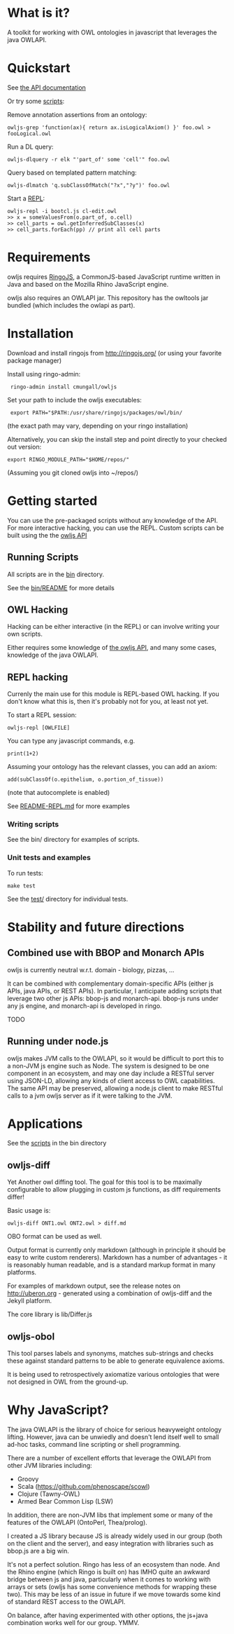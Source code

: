 # What is it?

A toolkit for working with OWL ontologies in javascript that leverages
the java OWLAPI.

# Quickstart

See [the API documentation](http://htmlpreview.github.io/?https://github.com/cmungall/owljs/blob/master/docs/files/owl-js.html)

Or try some [scripts](bin/README.md):

Remove annotation assertions from an ontology:

    owljs-grep 'function(ax){ return ax.isLogicalAxiom() }' foo.owl > fooLogical.owl

Run a DL query:

    owljs-dlquery -r elk "'part_of' some 'cell'" foo.owl

Query based on templated pattern matching:

    owljs-dlmatch 'q.subClassOfMatch("?x","?y")' foo.owl

Start a [REPL](README-REPL.md):

    owljs-repl -i bootcl.js cl-edit.owl
    >> x = someValuesFrom(o.part_of, o.cell)
    >> cell_parts = owl.getInferredSubClasses(x)
    >> cell_parts.forEach(pp) // print all cell parts

# Requirements

owljs requires [RingoJS](http://ringojs.org/), a CommonJS-based JavaScript runtime written
in Java and based on the Mozilla Rhino JavaScript engine.

owljs also requires an OWLAPI jar. This repository has the owltools
jar bundled (which includes the owlapi as part).


# Installation

Download and install ringojs from http://ringojs.org/
(or using your favorite package manager)

Install using ringo-admin:

     ringo-admin install cmungall/owljs

Set your path to include the owljs executables:

     export PATH="$PATH:/usr/share/ringojs/packages/owl/bin/

(the exact path may vary, depending on your ringo installation)

Alternatively, you can skip the install step and point directly to your checked out
version:

    export RINGO_MODULE_PATH="$HOME/repos/"

(Assuming you git cloned owljs into ~/repos/)

# Getting started

You can use the pre-packaged scripts without any knowledge of the
API. For more interactive hacking, you can use the REPL. Custom
scripts can be built using the the [owljs API](http://htmlpreview.github.io/?https://github.com/cmungall/owljs/blob/master/docs/files/owl-js.html)

## Running Scripts

All scripts are in the [bin](bin/) directory.

See the [bin/README](bin/README.md) for more details

## OWL Hacking

Hacking can be either interactive (in the REPL) or can involve writing
your own scripts.

Either requires some knowledge of [the owljs
API](http://htmlpreview.github.io/?https://github.com/cmungall/owljs/blob/master/docs/files/owl-js.html),
and many some cases, knowledge of the java OWLAPI.

## REPL hacking

Currenly the main use for this module is REPL-based OWL hacking. If
you don't know what this is, then it's probably not for you, at least
not yet.

To start a REPL session:

    owljs-repl [OWLFILE]

You can type any javascript commands, e.g.

    print(1+2)

Assuming your ontology has the relevant classes, you can add an axiom:

    add(subClassOf(o.epithelium, o.portion_of_tissue))

(note that autocomplete is enabled)

See [README-REPL.md](README-REPL.md) for more examples

### Writing scripts

See the bin/ directory for examples of scripts.

### Unit tests and examples

To run tests:

    make test

See the [test/](https://github.com/cmungall/owljs/tree/master/test)
directory for individual tests.

# Stability and future directions

## Combined use with BBOP and Monarch APIs

owljs is currently neutral w.r.t. domain - biology, pizzas, ...

It can be combined with complementary domain-specific APIs (either js
APIs, java APIs, or REST APIs). In particular, I anticipate adding
scripts that leverage two other js APIs: bbop-js and
monarch-api. bbop-js runs under any js engine, and monarch-api is
developed in ringo.

TODO

## Running under node.js

owljs makes JVM calls to the OWLAPI, so it would be difficult to port
this to a non-JVM js engine such as Node. The system is designed to be
one component in an ecosystem, and may one day include a RESTful
server using JSON-LD, allowing any kinds of client access to OWL
capabilities. The same API may be preserved, allowing a node.js client
to make RESTful calls to a jvm owljs server as if it were talking to
the JVM.

# Applications

See the [scripts](bin/README.md) in the bin directory

## owljs-diff

Yet Another owl diffing tool. The goal for this tool is to be
maximally configurable to allow plugging in custom js functions, as
diff requirements differ!

Basic usage is:

    owljs-diff ONT1.owl ONT2.owl > diff.md

OBO format can be used as well.

Output format is currently only markdown (although in principle it
should be easy to write custom renderers). Markdown has a number of
advantages - it is reasonably human readable, and is a standard markup
format in many platforms.

For examples of markdown output, see the release notes on
http://uberon.org - generated using a combination of owljs-diff and
the Jekyll platform.

The core library is lib/Differ.js

## owljs-obol

This tool parses labels and synonyms, matches sub-strings and checks
these against standard patterns to be able to generate equivalence
axioms.

It is being used to retrospectively axiomatize various ontologies that
were not designed in OWL from the ground-up.

# Why JavaScript?

The java OWLAPI is the library of choice for serious heavyweight
ontology lifting. However, java can be unwiedly and doesn't lend
itself well to small ad-hoc tasks, command line scripting or shell
programming.

There are a number of excellent efforts that leverage the OWLAPI from
other JVM libraries including:

 * Groovy
 * Scala (https://github.com/phenoscape/scowl)
 * Clojure (Tawny-OWL)
 * Armed Bear Common Lisp (LSW)

In addition, there are non-JVM libs that implement some or many of the
features of the OWLAPI (OntoPerl, Thea/prolog).

I created a JS library because JS is already widely used in our group
(both on the client and the server), and easy integration with
libraries such as bbop.js are a big win.

It's not a perfect solution. Ringo has less of an ecosystem than
node. And the Rhino engine (which Ringo is built on) has IMHO quite an
awkward bridge between js and java, particularly when it comes to
working with arrays or sets (owljs has some convenience methods for
wrapping these two). This may be less of an issue in future if we move
towards some kind of standard REST access to the OWLAPI.

On balance, after having experimented with other options, the js+java
combination works well for our group. YMMV.












